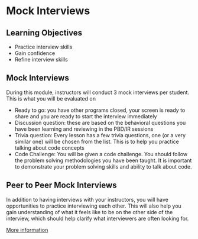 # Mock Interviews

## Learning Objectives

- Practice interview skills
- Gain confidence
- Refine interview skills

## Mock Interviews

During this module, instructors will conduct 3 mock interviews per student. This is what you will be evaluated on

- Ready to go: you have other programs closed, your screen is ready to share and you are ready to start the interview immediately
- Discussion question: these are based on the behavioral questions you have been learning and reviewing in the PBD/IR sessions
- Trivia question: Every lesson has a few trivia questions, one (or a very similar one) will be chosen from the list. This is to help you practice talking about code concepts
- Code Challenge: You will be given a code challenge. You should follow the problem solving methodologies you have been taught. It is important to demonstrate your problem solving skills and ability to talk about code.

## Peer to Peer Mock Interviews

In addition to having interviews with your instructors, you will have opportunities to practice interviewing each other. This will also help you gain understanding of what it feels like to be on the other side of the interview, which should help clarify what interviewers are often looking for.


[More information](https://github.com/joinpursuit/m6-peer-interviews)
